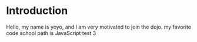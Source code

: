 Introduction
==========

Hello, my name is yoyo, and I am very motivated to join the dojo.
my favorite code school path is JavaScript
test 3